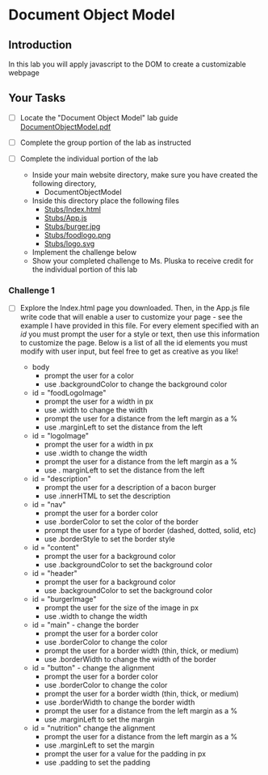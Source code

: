 # Document Object Model

## Introduction
In this lab you will apply javascript to the DOM to create a customizable webpage

## Your Tasks

- [ ] Locate the "Document Object Model" lab guide [DocumentObjectModel.pdf](DocumentObjectModel.pdf)

- [ ] Complete the group portion of the lab as instructed

- [ ] Complete the individual portion of the lab

	* Inside your main website directory, make sure you have created the following directory, 
		- DocumentObjectModel
	* Inside this directory place the following files
		- [Stubs/Index.html](Stubs/Index.html)
		- [Stubs/App.js](Stubs/App.js)
		- [Stubs/burger.jpg](Stubs/burger.jpg)
		- [Stubs/foodlogo.png](Stubs/foodlogo.png)
		- [Stubs/logo.svg](Stubs/logo.svg)
	* Implement the challenge below
	* Show your completed challenge to Ms. Pluska to receive credit for the individual portion of this lab

### Challenge 1

- [ ] Explore the Index.html page you downloaded.  Then, in the App.js file write code that will enable a user to customize your page - see the example I have provided in this file.  For every element specified with an _id_ you must prompt the user for a style or text, then use this information to customize the page.  Below is a list of all the id elements you must modify with user input, but feel free to get as creative as you like!

	* body
		- prompt the user for a color
 		- use .backgroundColor to change the background color
	* id = "foodLogoImage"
		- prompt the user for a width in px
		- use .width to change the width
		- prompt the user for a distance from the left margin as a %
		- use .marginLeft to set the distance from the left
	* id = "logoImage" 
		- prompt the user for a width in px
		- use .width to change the width
		- prompt the user for a distance from the left margin as a %
		- use . marginLeft to set the distance from the left
	* id = "description" 
		- prompt the user for a description of a bacon burger
		- use .innerHTML to set the description
	* id = "nav"
		- prompt the user for a border color
		- use .borderColor to set the color of the border
		- prompt the user for a type of border (dashed, dotted, solid, etc)
		- use .borderStyle to set the border style
	* id = "content"
		- prompt the user for a background color
		- use .backgroundColor to set the background color
	* id = "header"
		- prompt the user for a background color
		- use .backgroundColor to set the background color
	* id = "burgerImage" 
		- prompt the user for the size of the image in px
		- use .width to change the width
	* id = "main" - change the border
		- prompt the user for a border color
		- use .borderColor to change the color
		- prompt the user for a border width (thin, thick, or medium)
		- use .borderWidth to change the width of the border
	* id = "button" - change the alignment
		- prompt the user for a border color
		- use .borderColor to change the color
		- prompt the user for a border width (thin, thick, or medium)
		- use .borderWidth to change the border width
		- prompt the user for a distance from the left margin as a %
		- use .marginLeft to set the margin
	* id = "nutrition" change the alignment
		- prompt the user for a distance from the left margin as a %
		- use .marginLeft to set the margin
		- prompt the user for a value for the padding in px
		- use .padding to set the padding
		











